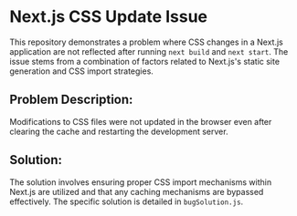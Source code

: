 # Next.js CSS Update Issue

This repository demonstrates a problem where CSS changes in a Next.js application are not reflected after running `next build` and `next start`.  The issue stems from a combination of factors related to Next.js's static site generation and CSS import strategies.

## Problem Description:

Modifications to CSS files were not updated in the browser even after clearing the cache and restarting the development server.

## Solution:

The solution involves ensuring proper CSS import mechanisms within Next.js are utilized and that any caching mechanisms are bypassed effectively.  The specific solution is detailed in `bugSolution.js`.
